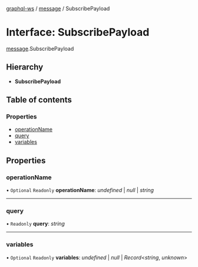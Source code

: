 [graphql-ws](../README.md) / [message](../modules/message.md) / SubscribePayload

# Interface: SubscribePayload

[message](../modules/message.md).SubscribePayload

## Hierarchy

* **SubscribePayload**

## Table of contents

### Properties

- [operationName](message.subscribepayload.md#operationname)
- [query](message.subscribepayload.md#query)
- [variables](message.subscribepayload.md#variables)

## Properties

### operationName

• `Optional` `Readonly` **operationName**: *undefined* \| *null* \| *string*

___

### query

• `Readonly` **query**: *string*

___

### variables

• `Optional` `Readonly` **variables**: *undefined* \| *null* \| *Record*<*string*, *unknown*\>
